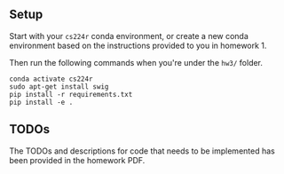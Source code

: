 ## Setup

Start with your `cs224r` conda environment, or create a new conda environment based on the instructions provided to you in homework 1.

Then run the following commands when you're under the `hw3/` folder.

```
conda activate cs224r
sudo apt-get install swig
pip install -r requirements.txt
pip install -e .
```

## TODOs

The TODOs and descriptions for code that needs to be implemented has been provided in the homework PDF.